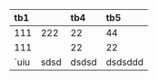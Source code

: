  

 

|   tb1|   |   tb4 |   tb5 |
|:---|:---|:---|:---| 
|   111|   222 |   22 |   44 |
|   111|   |   22 |   22 |
|   `uiu|   sdsd |   dsdsd |   dsdsddd |

 

